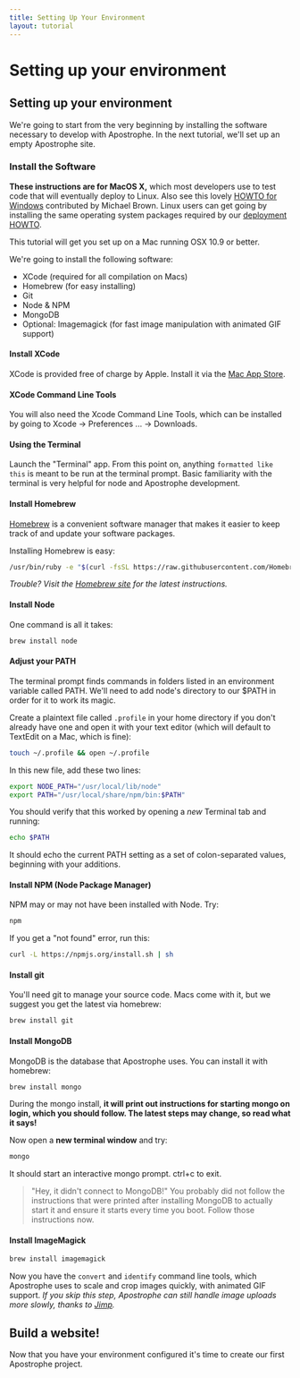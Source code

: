 ```yaml
---
title: Setting Up Your Environment
layout: tutorial
---
```


# Setting up your environment

## Setting up your environment

We're going to start from the very beginning by installing the software necessary to develop with Apostrophe. In the next tutorial, we'll set up an empty Apostrophe site.

### Install the Software

**These instructions are for MacOS X,** which most developers use to test code that will eventually deploy to Linux. Also see this lovely [HOWTO for Windows](https://github.com/apostrophecms/apostrophe-documentation/tree/75c44ebf643c2311c37ac7d95760172bdfad13d1/tutorials/howtos/windows.md) contributed by Michael Brown. Linux users can get going by installing the same operating system packages required by our [deployment HOWTO](https://github.com/apostrophecms/apostrophe-documentation/tree/75c44ebf643c2311c37ac7d95760172bdfad13d1/tutorials/intermediate/deployment.md).

This tutorial will get you set up on a Mac running OSX 10.9 or better.

We're going to install the following software:

* XCode \(required for all compilation on Macs\)
* Homebrew \(for easy installing\)
* Git
* Node & NPM
* MongoDB
* Optional: Imagemagick \(for fast image manipulation with animated GIF support\)

#### Install XCode

XCode is provided free of charge by Apple. Install it via the [Mac App Store](https://itunes.apple.com/us/app/xcode/id497799835?mt=12).

#### XCode Command Line Tools

You will also need the Xcode Command Line Tools, which can be installed by going to Xcode -&gt; Preferences ... -&gt; Downloads.

#### Using the Terminal

Launch the "Terminal" app. From this point on, anything `formatted like this` is meant to be run at the terminal prompt. Basic familiarity with the terminal is very helpful for node and Apostrophe development.

#### Install Homebrew

[Homebrew](http://brew.sh/) is a convenient software manager that makes it easier to keep track of and update your software packages.

Installing Homebrew is easy:

```bash
/usr/bin/ruby -e "$(curl -fsSL https://raw.githubusercontent.com/Homebrew/install/master/install)"
```

_Trouble? Visit the_ [_Homebrew site_](http://brew.sh/) _for the latest instructions._

#### Install Node

One command is all it takes:

```bash
brew install node
```

#### Adjust your PATH

The terminal prompt finds commands in folders listed in an environment variable called PATH. We'll need to add node's directory to our $PATH in order for it to work its magic.

Create a plaintext file called `.profile` in your home directory if you don't already have one and open it with your text editor \(which will default to TextEdit on a Mac, which is fine\):

```bash
touch ~/.profile && open ~/.profile
```

In this new file, add these two lines:

```bash
export NODE_PATH="/usr/local/lib/node"
export PATH="/usr/local/share/npm/bin:$PATH"
```

You should verify that this worked by opening a _new_ Terminal tab and running:

```bash
echo $PATH
```

It should echo the current PATH setting as a set of colon-separated values, beginning with your additions.

#### Install NPM \(Node Package Manager\)

NPM may or may not have been installed with Node. Try:

```bash
npm
```

If you get a "not found" error, run this:

```bash
curl -L https://npmjs.org/install.sh | sh
```

#### Install git

You'll need git to manage your source code. Macs come with it, but we suggest you get the latest via homebrew:

```bash
brew install git
```

#### Install MongoDB

MongoDB is the database that Apostrophe uses. You can install it with homebrew:

```bash
brew install mongo
```

During the mongo install, **it will print out instructions for starting mongo on login, which you should follow. The latest steps may change, so read what it says!**

Now open a **new terminal window** and try:

```bash
mongo
```

It should start an interactive mongo prompt. ctrl+c to exit.

> "Hey, it didn't connect to MongoDB!" You probably did not follow the instructions that were printed after installing MongoDB to actually start it and ensure it starts every time you boot. Follow those instructions now.

#### Install ImageMagick

```bash
brew install imagemagick
```

Now you have the `convert` and `identify` command line tools, which Apostrophe uses to scale and crop images quickly, with animated GIF support. _If you skip this step, Apostrophe can still handle image uploads more slowly, thanks to_ [_Jimp_](https://npmjs.org/package/jimp)_._

## Build a website!

Now that you have your environment configured it's time to create our first Apostrophe project.

